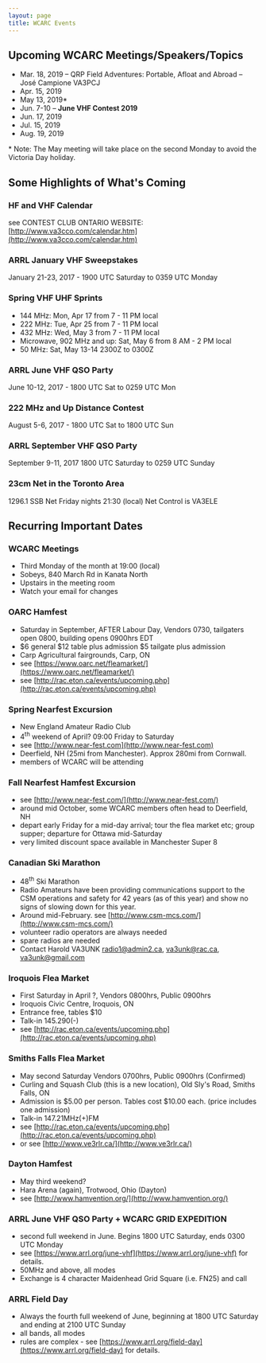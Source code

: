 ```yaml
---
layout: page
title: WCARC Events
---
```


## Upcoming WCARC Meetings/Speakers/Topics

* Mar. 18, 2019 – QRP Field Adventures: Portable, Afloat and Abroad – José Campione VA3PCJ
* Apr. 15, 2019
* May 13, 2019\*
* Jun. 7-10 – **June VHF Contest 2019**
* Jun. 17, 2019
* Jul. 15, 2019
* Aug. 19, 2019

\* Note: The May meeting will take place on the second Monday to avoid the Victoria Day holiday.

## Some Highlights of What's Coming

### HF and VHF Calendar
see CONTEST CLUB ONTARIO WEBSITE: [http://www.va3cco.com/calendar.htm](http://www.va3cco.com/calendar.htm)

### ARRL January VHF Sweepstakes
January 21-23, 2017 - 1900 UTC Saturday to 0359 UTC Monday

### Spring VHF UHF Sprints
* 144 MHz: Mon, Apr 17 from 7 - 11 PM local
* 222 MHz: Tue, Apr 25 from 7 - 11 PM local
* 432 MHz: Wed, May 3 from 7 - 11 PM local
* Microwave, 902 MHz and up: Sat, May 6 from 8 AM - 2 PM local
* 50 MHz: Sat, May 13-14 2300Z to 0300Z

### ARRL June VHF QSO Party
June 10-12, 2017 - 1800 UTC Sat to 0259 UTC Mon

### 222 MHz and Up Distance Contest
August 5-6, 2017 - 1800 UTC Sat to 1800 UTC Sun

### ARRL September VHF QSO Party
September 9-11, 2017 1800 UTC Saturday to 0259 UTC Sunday

### 23cm Net in the Toronto Area
1296.1 SSB Net Friday nights 21:30 (local) Net Control is VA3ELE

## Recurring Important Dates

### WCARC Meetings
* Third Monday of the month at 19:00 (local)
* Sobeys, 840 March Rd in Kanata North
* Upstairs in the meeting room
* Watch your email for changes

### OARC Hamfest
* Saturday in September, AFTER Labour Day, Vendors 0730, tailgaters open 0800, building opens 0900hrs EDT
* $6 general  $12 table plus admission  $5 tailgate plus admission
* Carp Agricultural fairgrounds, Carp, ON
* see [https://www.oarc.net/fleamarket/](https://www.oarc.net/fleamarket/)
* see [http://rac.eton.ca/events/upcoming.php](http://rac.eton.ca/events/upcoming.php)

### Spring Nearfest Excursion
* New England Amateur Radio Club
* 4<sup>th</sup> weekend of April? 09:00 Friday to Saturday
* see [http://www.near-fest.com](http://www.near-fest.com)
* Deerfield, NH (25mi from Manchester). Approx 280mi from Cornwall.
* members of WCARC will be attending

### Fall Nearfest Hamfest Excursion
* see [http://www.near-fest.com/](http://www.near-fest.com/)
* around mid October, some WCARC members often head to Deerfield, NH
* depart early Friday for a mid-day arrival; tour the flea market etc; group supper; departure for Ottawa mid-Saturday
* very limited discount space available in Manchester Super 8

### Canadian Ski Marathon
*  48<sup>th</sup> Ski Marathon
* Radio Amateurs have been providing communications support to the CSM
operations and safety for 42 years (as of this year) and show no signs of slowing
down for this year.
* Around mid-February. see [http://www.csm-mcs.com/](http://www.csm-mcs.com/)
* volunteer radio operators are always needed
* spare radios are needed
* Contact Harold VA3UNK radio1@admin2.ca, va3unk@rac.ca, va3unk@gmail.com

### Iroquois Flea Market
* First Saturday in April ?, Vendors 0800hrs, Public 0900hrs
* Iroquois Civic Centre, Iroquois, ON
* Entrance free, tables $10
* Talk-in 145.290(-)
* see [http://rac.eton.ca/events/upcoming.php](http://rac.eton.ca/events/upcoming.php)

### Smiths Falls Flea Market
* May second Saturday  Vendors 0700hrs, Public 0900hrs (Confirmed)
* Curling and Squash Club (this is a new location), Old Sly's Road, Smiths Falls, ON
* Admission is $5.00 per person. Tables cost $10.00 each. (price includes one admission)
* Talk-in 147.21MHz(+)FM
* see [http://rac.eton.ca/events/upcoming.php](http://rac.eton.ca/events/upcoming.php)
*  or see [http://www.ve3rlr.ca/](http://www.ve3rlr.ca/)

### Dayton Hamfest
* May third weekend?
* Hara Arena (again), Trotwood, Ohio (Dayton)
* see [http://www.hamvention.org/](http://www.hamvention.org/)

### ARRL June VHF QSO Party + WCARC GRID EXPEDITION
* second full weekend in June. Begins 1800 UTC Saturday, ends 0300 UTC Monday
* see [https://www.arrl.org/june-vhf](https://www.arrl.org/june-vhf) for details.
* 50MHz and above, all modes
* Exchange is 4 character Maidenhead Grid Square (i.e. FN25) and call

### ARRL Field Day
* Always the fourth full weekend of June, beginning at 1800 UTC Saturday and ending at 2100 UTC Sunday
* all bands, all modes
* rules are complex - see [https://www.arrl.org/field-day](https://www.arrl.org/field-day) for details.
